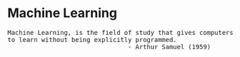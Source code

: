 # Machine Learning 

<pre>
Machine Learning, is the field of study that gives computers the ability 
to learn without being explicitly programmed. 
                                - Arthur Samuel (1959)
</pre>

